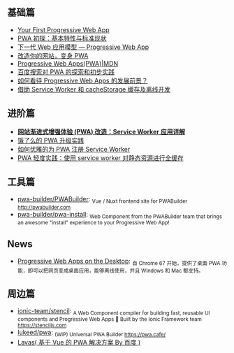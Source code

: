 ## 基础篇

- [Your First Progressive Web App](https://codelabs.developers.google.com/codelabs/your-first-pwapp/)
- [PWA 初探：基本特性与标准现状](http://harttle.com/2017/01/28/pwa-explore.html)
- [下一代 Web 应用模型 — Progressive Web App](https://huangxuan.me/2017/02/09/nextgen-web-pwa/)
- [改造你的网站，变身 PWA](https://segmentfault.com/a/1190000008880637)
- [Progressive Web Apps(PWA)|MDN](https://developer.mozilla.org/zh-CN/Apps/Progressive)
- [百度搜索对 PWA 的探索和初步实践](http://www.infoq.com/cn/articles/exploration-and-practice-of-baidu-search-for-pwa)
- [如何看待 Progressive Web Apps 的发展前景？](https://www.zhihu.com/question/46690207)
- [借助 Service Worker 和 cacheStorage 缓存及离线开发](https://www.zhangxinxu.com/wordpress/2017/07/service-worker-cachestorage-offline-develop/)

## **进阶篇**

- [**网站渐进式增强体验 (PWA) 改造：Service Worker 应用详解**](https://lzw.me/a/pwa-service-worker.html#7)
- [饿了么的 PWA 升级实践](https://huangxuan.me/2017/07/12/upgrading-eleme-to-pwa/)
- [如何优雅的为 PWA 注册 Service Worker](https://zhuanlan.zhihu.com/p/28161855)
- [PWA 轻度实践：使用 service worker 对静态资源进行全缓存](http://foio.github.io/service-worker-cache/)

## 工具篇

- [pwa-builder/PWABuilder](https://github.com/pwa-builder/PWABuilder): <sub>Vue / Nuxt frontend site for PWABuilder http://pwabuilder.com</sub>
- [pwa-builder/pwa-install](https://github.com/pwa-builder/pwa-install): <sub>Web Component from the PWABuilder team that brings an awesome "install" experience to your Progressive Web App!</sub>

## News

- [Progressive Web Apps on the Desktop](https://developers.google.com/web/updates/2018/05/dpwa): <sub>自 Chrome 67 开始，提供了桌面 PWA 功能，即可以把网页变成桌面应用，能够离线使用，并且 Windows 和 Mac 都支持。</sub>

## 周边篇

- [ionic-team/stencil](https://github.com/ionic-team/stencil): <sub>A Web Component compiler for building fast, reusable UI components and Progressive Web Apps 💎 Built by the Ionic Framework team https://stenciljs.com</sub>
- [lukeed/pwa](https://github.com/lukeed/pwa): <sub>(WIP) Universal PWA Builder https://pwa.cafe/</sub>
- [Lavas( 基于 Vue 的 PWA 解决方案 By 百度 )](https://lavas.baidu.com/)
